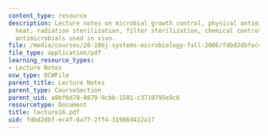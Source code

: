```yaml
---
content_type: resource
description: Lecture notes on microbial growth control, physical antimicrobial control,
  heat, radiation sterilization, filter sterilization, chemical control methods, and
  antimicrobials used in vivo.
file: /media/courses/20-106j-systems-microbiology-fall-2006/fdbd2dbfec4f8a772ff431986d412a17_lecture16.pdf
file_type: application/pdf
learning_resource_types:
- Lecture Notes
ocw_type: OCWFile
parent_title: Lecture Notes
parent_type: CourseSection
parent_uid: a9bf6d70-8079-9cbb-1501-c3710795e9c6
resourcetype: Document
title: lecture16.pdf
uid: fdbd2dbf-ec4f-8a77-2ff4-31986d412a17
---
```


